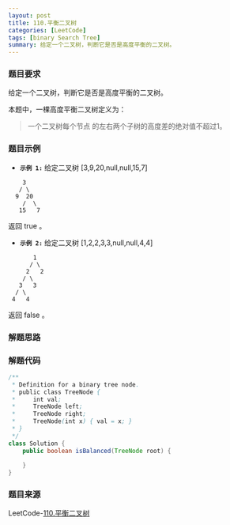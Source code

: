 ```yaml
---
layout: post
title: 110.平衡二叉树
categories: [LeetCode]
tags: [binary Search Tree]
summary: 给定一个二叉树，判断它是否是高度平衡的二叉树。
---
```


### 题目要求
给定一个二叉树，判断它是否是高度平衡的二叉树。

本题中，一棵高度平衡二叉树定义为：
> 一个二叉树每个节点 的左右两个子树的高度差的绝对值不超过1。


### 题目示例
- **`示例 1:`**
给定二叉树 [3,9,20,null,null,15,7]
```
    3
   / \
  9  20
    /  \
   15   7
```
返回 true 。

- **`示例 2:`**
给定二叉树 [1,2,2,3,3,null,null,4,4]
```
       1
      / \
     2   2
    / \
   3   3
  / \
 4   4
```
返回 false 。


### 解题思路


### 解题代码
```java
/**
 * Definition for a binary tree node.
 * public class TreeNode {
 *     int val;
 *     TreeNode left;
 *     TreeNode right;
 *     TreeNode(int x) { val = x; }
 * }
 */
class Solution {
    public boolean isBalanced(TreeNode root) {
        
    }
}
```



### 题目来源
LeetCode-[110.平衡二叉树](https://leetcode-cn.com/problems/balanced-binary-tree/)
